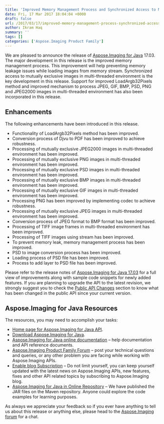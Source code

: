 ```yaml
---
title: 'Improved Memory Management Process and Synchronized Access to Mutually Exclusive Images in Java'
date: Fri, 17 Mar 2017 18:04:04 +0000
draft: false
url: /2017/03/17/improved-memory-management-process-synchronized-access-mutually-exclusive-images-aspose.imaging-java-17.03/
author: Ikram Haq
summary: ''
tags: []
categories: ['Aspose.Imaging Product Family']
---
```


We are pleased to announce the release of [Aspose.Imaging for Java][1] 17.03. The major development in this release is the improved memory management process. This improvement will help preventing memory leakage issues while loading images from memory stream. Synchronized access to mutually exclusive images in multi-threaded environment is the key development in this release. Support for improved LoadArgb32Pixels method and improved mechanism to process JPEG, GIF, BMP, PSD, PNG and JPEG2000 images in multi-threaded environment has also been incorporated in this release.

## Enhancements

The following enhancements have been introduced in this release.

*   Functionality of LoadArgb32Pixels method has been improved.
*   Conversion process of Djvu to PDF has been improved to achieve robustness.
*   Processing of mutually exclusive JPEG2000 images in multi-threaded environment has been improved.
*   Processing of mutually exclusive PNG images in multi-threaded environment has been improved.
*   Processing of mutually exclusive PSD images in multi-threaded environment has been improved.
*   Processing of mutually exclusive BMP images in multi-threaded environment has been improved.
*   Processing of mutually exclusive GIF images in multi-threaded environment has been improved.
*   Processing PNG has been improved by implementing codec to achieve robustness.
*   Processing of mutually exclusive JPEG images in multi-threaded environment has been improved.
*   Conversion process of JPEG format to BMP format has been improved.
*   Processing of TIFF image frames in multi-threaded environment has been improved.
*   Processing of TIFF images using stream has been improved.
*   To prevent memory leak, memory management process has been improved.
*   PSD to image conversion process has been improved.
*   Loading process of PSD file has been improved.
*   Process to add layer to PSD file has been improved.

Please refer to the release notes of [Aspose.Imaging for Java 17.03][2] for a full view of improvements along with sample code snippets for newly added features. If you are planning to upgrade the API to the latest revision, we strongly suggest you to check the [Public API Changes][3] section to know what has been changed in the public API since your current version.

## Aspose.Imaging for Java Resources

The resources, you may need to accomplish your tasks:

*   [Home page for Aspose.Imaging for Java API][4].
*   [Download Aspose.Imaging for Java][5].
*   [Aspose.Imaging for Java online documentation][6] – help documentation and API reference documents.
*   [Aspose.Imaging Product Family Forum][7] – post your technical questions and queries, or any other problem you are facing while working with Aspose.Imaging APIs.
*   [Enable blog Subscription][8] – Do not limit yourself, you can keep yourself updated with the latest news on Aspose.Imaging APIs, new features, fixes and other API related topics by subscribing to Aspose.Imaging blog.
*   [Aspose.Imaging for Java in Online Repository][9] – We have published the JAR files on the Maven repository. Anyone could explore the code examples for learning purposes.

As always we appreciate your feedback so if you ever have anything to tell us about this release or anything else, please head to the [Aspose.Imaging forum][10] for a chat.




[1]: https://products.aspose.com/imaging/java
[2]: https://downloads.aspose.com/imaging/java/new-releases/aspose.imaging-for-java-version-17.03/
[3]: https://docs.aspose.com/imaging/java/migrating-from-earlier-versions-of-aspose-imaging/
[4]: https://www.aspose.com/products/imaging/java
[5]: https://downloads.aspose.com/imaging/java
[6]: https://docs.aspose.com/imaging/java
[7]: https://www.aspose.com/community/forums/aspose.imaging-product-family/498/showforum.aspx
[8]: https://blog.aspose.com/category/aspose-products/aspose.imaging-product-family/
[9]: http://maven.aspose.com/repository/simple/ext-release-local/com/aspose/aspose-imaging/
[10]: https://www.aspose.com/community/forums/aspose.imaging-product-family/498/showforum.aspx




